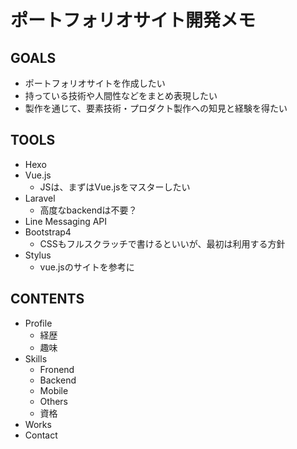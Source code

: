 # ポートフォリオサイト開発メモ

## GOALS
- ポートフォリオサイトを作成したい
- 持っている技術や人間性などをまとめ表現したい
- 製作を通じて、要素技術・プロダクト製作への知見と経験を得たい

## TOOLS
- Hexo 
- Vue.js
  - JSは、まずはVue.jsをマスターしたい
- Laravel
  - 高度なbackendは不要？ 
- Line Messaging API
- Bootstrap4
  - CSSもフルスクラッチで書けるといいが、最初は利用する方針
- Stylus
  - vue.jsのサイトを参考に

## CONTENTS
- Profile
  - 経歴
  - 趣味
- Skills
  - Fronend
  - Backend
  - Mobile
  - Others
  - 資格
- Works
- Contact